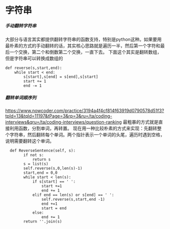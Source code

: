 # 字符串
##### 手动翻转字符串
大部分与语言其实都提供翻转字符串的函数支持，特别是python这种。如果要用最朴素的方式的手动翻转的话，其实核心思路就是遍历一半，然后第一个字符和最后一个交换，第二个和倒数第二个交换，一直下去。
下面这个其实是翻转数组，但是字符串可以转换成数组的
```
def reverse(s,start,end):
	while start < end:
		s[start],s[end] = s[end],s[start]
		start += 1
		end -= 1
```

##### 翻转单词顺序列
https://www.nowcoder.com/practice/3194a4f4cf814f63919d0790578d51f3?tpId=13&tqId=11197&tPage=3&rp=3&ru=/ta/coding-interviews&qru=/ta/coding-interviews/question-ranking
最粗暴的方式就是直接利用函数，分割单词，再转置。
现在用一种比较朴素的方式来实现：先翻转整个字符串，然后翻转每个单词。两个指针表示一个单词的头尾，遍历时遇到空格，说明需要翻转这个单词。

```
  def ReverseSentence(self, s):
        if not s:
            return s
        s = list(s)
        self.reverse(s,0,len(s)-1)
        start,end = 0,0
        while start < len(s):
            if s[start] == ' ':
                start +=1
                end += 1
            elif end == len(s) or s[end] == ' ':
                self.reverse(s,start,end -1)
                end +=1
                start = end
            else:
                end += 1
        return ''.join(s)
```

